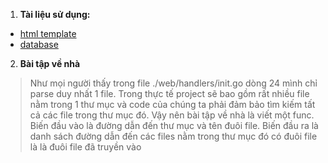 1. **Tài liệu sử dụng:**

* [html template](https://golang.org/pkg/html/template/)
* [database](https://github.com/jinzhu/gorm)
2. **Bài tập về nhà**
> Như mọi người thấy trong file ./web/handlers/init.go dòng 24 mình chỉ parse duy nhất 1 file. 
> Trong thực tế project sẽ bao gồm rất nhiều file nằm trong 1 thư mục và code của chúng ta phải đảm bảo
> tìm kiếm tất cả các file trong thư mục đó. Vậy nên bài tập về nhà là viết một func. Biến đầu vào là đường 
> dẫn đến thư mục và tên đuôi file. Biến đầu ra là danh sách đường dẫn đến các files nằm trong thư mục đó có 
> đuôi file là là đuôi file đã truyền vào 